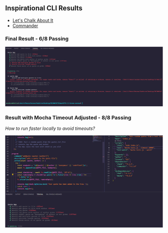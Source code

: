 ## Inspirational CLI Results

- [Let's Chalk About It](https://github.com/chalk/chalk#readme)
- [Commander](https://github.com/tj/commander.js#command-arguments)

### Final Result - 6/8 Passing

![Final](./images/Screenshot%202023-08-30%20172827.png "Results")

### Result with Mocha Timeout Adjusted - 8/8 Passing

_How to run faster locally to avoid timeouts?_

![Adjusted TO](./images/Screenshot%202023-08-30%20TO.png "Timeout Adjusted to 10000")
